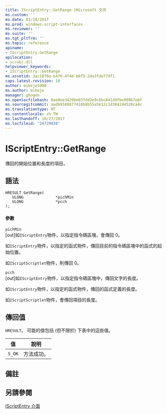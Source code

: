 ```yaml
---
title: IScriptEntry::GetRange |Microsoft 文件
ms.custom: ''
ms.date: 01/18/2017
ms.prod: windows-script-interfaces
ms.reviewer: ''
ms.suite: ''
ms.tgt_pltfrm: ''
ms.topic: reference
apiname:
- IScriptEntry.GetRange
apilocation:
- scrobj.dll
helpviewer_keywords:
- IScriptEntry::GetRange
ms.assetid: 3ac18f0a-b470-4f4d-b8f5-2da3fdef74f1
caps.latest.revision: 10
author: mikejo5000
ms.author: mikejo
manager: ghogen
ms.openlocfilehash: 0ae0ee34298e03fdd2e9c6bc841d9fbe90967e8f
ms.sourcegitcommit: aadb9588877418b8b55a5612c1d3842d4520ca4c
ms.translationtype: MT
ms.contentlocale: zh-TW
ms.lasthandoff: 10/27/2017
ms.locfileid: "24729038"
---
```

# <a name="iscriptentrygetrange"></a>IScriptEntry::GetRange
傳回的開始位置和長度的項目。  
  
## <a name="syntax"></a>語法  
  
```  
HRESULT GetRange(  
   ULONG              *pichMin  
   ULONG              *pcch  
);  
```  
  
#### <a name="parameters"></a>參數  
 `pichMin`  
 [out]如`IScriptEntry`物件，以指定指令碼區塊，會傳回 0。  
  
 如`IScriptEntry`物件，以指定的函式物件，傳回目前的指令碼區塊中的函式的起始位置。  
  
 如`IScriptScriptlet`物件，則傳回 0。  
  
 `pcch`  
 [out]如`IScriptEntry`物件，以指定指令碼區塊中，傳回文字的長度。  
  
 如`IScriptEntry`物件，以指定的函式物件，傳回的函式定義的長度。  
  
 如`IScriptScriptlet`物件，會傳回項目的長度。  
  
## <a name="return-value"></a>傳回值  
 `HRESULT`。 可能的值包括 (但不限於) 下表中的這些值。  
  
|值|說明|  
|-----------|-----------------|  
|`S_OK`|方法成功。|  
  
## <a name="remarks"></a>備註  
  
## <a name="see-also"></a>另請參閱  
 [IScriptEntry 介面](../../winscript/reference/iscriptentry-interface.md)